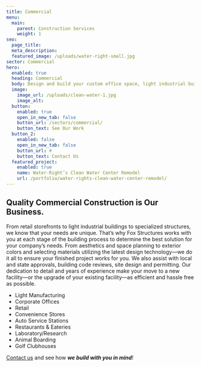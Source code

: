 ```yaml
---
title: Commercial
menu:
  main:
    parent: Construction Services
    weight: 1
seo:
  page_title:
  meta_description:
  featured_image: /uploads/water-right-small.jpg
sector: Commercial
hero: 
  enabled: true
  heading: Commercial
  body: Design and build your custom office space, light industrial building, mini-warehouse or other commercial structure.
  image: 
    image_url: /uploads/clean-water-1.jpg
    image_alt: 
  button:
    enabled: true
    open_in_new_tab: false
    button_url: /sectors/commercial/
    button_text: See Our Work
  button_2:
    enabled: false
    open_in_new_tab: false
    button_url: #
    button_text: Contact Us
  featured_project: 
    enabled: true
    name: Water-Right’s Clean Water Center Remodel
    url: /portfolio/water-rights-clean-water-center-remodel/
---
```


## Quality Commercial Construction is Our Business.

From retail storefronts to light industrial buildings to specialized structures, we know that your needs are unique. That’s why Fox Structures works with you at each stage of the building process to determine the best solution for your company’s needs. From aesthetics and space planning to exterior colors and selecting materials utilizing the latest design technology—we do it all to ensure your finished project works for you. We also assist with local and state approvals, building code reviews, site design and permitting. Our dedication to detail and years of experience make your move to a new facility—or the upgrade of your existing facility—as efficient and hassle free as possible.

 - Light Manufacturing
 - Corporate Offices
 - Retail
 - Convenience Stores
 - Auto Service Stations
 - Restaurants & Eateries
 - Laboratory/Research
 - Animal Boarding
 - Golf Clubhouses

[Contact us](/contact/) and see how **_we build with you in mind_**!